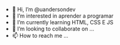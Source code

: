 - 👋 Hi, I’m @uandersondev
- 👀 I’m interested in  aprender a programar
- 🌱 I’m currently learning HTML, CSS E JS
- 💞️ I’m looking to collaborate on ...
- 📫 How to reach me ...

<!---
uandersondev/uandersondev is a ✨ special ✨ repository because its `README.md` (this file) appears on your GitHub profile.
You can click the Preview link to take a look at your changes.
--->
